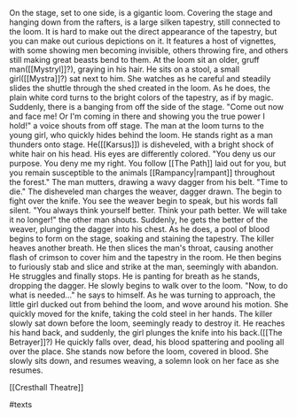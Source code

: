 On the stage, set to one side, is a gigantic loom. Covering the stage and hanging down from the rafters, is a large silken tapestry, still connected to the loom. It is hard to make out the direct appearance of the tapestry, but you can make out curious depictions on it. It features a host of vignettes, with some showing men becoming invisible, others throwing fire, and others still making great beasts bend to them. At the loom sit an older, gruff man([[Mystryl]]?), graying in his hair. He sits on a stool, a small girl([[Mystra]]?) sat next to him. She watches as he careful and steadily slides the shuttle through the shed created in the loom. As he does, the plain white cord turns to the bright colors of the tapestry, as if by magic. Suddenly, there is a banging from off the side of the stage. 
"Come out now and face me! Or I'm coming in there and showing you the true power I hold!" a voice shouts from off stage. The man at the loom turns to the young girl, who quickly hides behind the loom. He stands right as a man thunders onto stage. He([[Karsus]]) is disheveled, with a bright shock of white hair on his head. His eyes are differently colored. 
"You deny us our purpose. You deny me my right. You follow [[The Path]] laid out for you, but you remain susceptible to the animals [[Rampancy|rampant]] throughout the forest." The man mutters, drawing a wavy dagger from his belt. "Time to die."
The disheveled man charges the weaver, dagger drawn. The begin to fight over the knife. You see the weaver begin to speak, but his words fall silent. 
"You always think yourself better. Think your path better. We will take it no longer!" the other man shouts. Suddenly, he gets the better of the weaver, plunging the dagger into his chest. As he does, a pool of blood begins to form on the stage, soaking and staining the tapestry. The killer heaves another breath. He then slices the man's throat, causing another flash of crimson to cover him and the tapestry in the room. He then begins to furiously stab and slice and strike at the man, seemingly with abandon. He struggles and finally stops. He is panting for breath as he stands, dropping the dagger. 
He slowly begins to walk over to the loom. "Now, to do what is needed..." he says to himself. 
As he was turning to approach, the little girl ducked out from behind the loom, and wove around his motion. She quickly moved for the knife, taking the cold steel in her hands. The killer slowly sat down before the loom, seemingly ready to destroy it. He reaches his hand back, and suddenly, the girl plunges the knife into his back.([[The Betrayer]]?) He quickly falls over, dead, his blood spattering and pooling all over the place. She stands now before the loom, covered in blood. 
She slowly sits down, and resumes weaving, a solemn look on her face as she resumes.

[[Cresthall Theatre]]

#texts